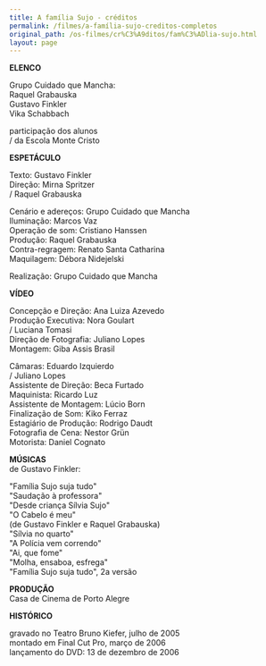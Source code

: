 ```yaml
---
title: A família Sujo - créditos
permalink: /filmes/a-família-sujo-creditos-completos
original_path: /os-filmes/cr%C3%A9ditos/fam%C3%ADlia-sujo.html
layout: page
---
```

**ELENCO**

Grupo Cuidado que Mancha:\
Raquel Grabauska\
Gustavo Finkler\
Vika Schabbach

participação dos alunos\
/ da Escola Monte Cristo

**ESPETÁCULO**

Texto: Gustavo Finkler\
Direção: Mirna Spritzer\
/ Raquel Grabauska

Cenário e adereços: Grupo Cuidado que Mancha\
Iluminação: Marcos Vaz\
Operação de som: Cristiano Hanssen\
Produção: Raquel Grabauska\
Contra-regragem: Renato Santa Catharina\
Maquilagem: Débora Nidejelski

Realização: Grupo Cuidado que Mancha

**VÍDEO**

Concepção e Direção: Ana Luiza Azevedo\
Produção Executiva: Nora Goulart\
/ Luciana Tomasi\
Direção de Fotografia: Juliano Lopes\
Montagem: Giba Assis Brasil

Câmaras: Eduardo Izquierdo\
/ Juliano Lopes\
Assistente de Direção: Beca Furtado\
Maquinista: Ricardo Luz\
Assistente de Montagem: Lúcio Born\
Finalização de Som: Kiko Ferraz\
Estagiário de Produção: Rodrigo Daudt\
Fotografia de Cena: Nestor Grün\
Motorista: Daniel Cognato

**MÚSICAS**\
de Gustavo Finkler:

"Família Sujo suja tudo"\
"Saudação à professora"\
"Desde criança Sílvia Sujo"\
"O Cabelo é meu"\
(de Gustavo Finkler e Raquel Grabauska)\
"Sílvia no quarto"\
"A Polícia vem correndo"\
"Ai, que fome"\
"Molha, ensaboa, esfrega"\
"Família Sujo suja tudo", 2a versão

**PRODUÇÃO**\
Casa de Cinema de Porto Alegre

**HISTÓRICO**

gravado no Teatro Bruno Kiefer, julho de 2005\
montado em Final Cut Pro, março de 2006\
lançamento do DVD: 13 de dezembro de 2006